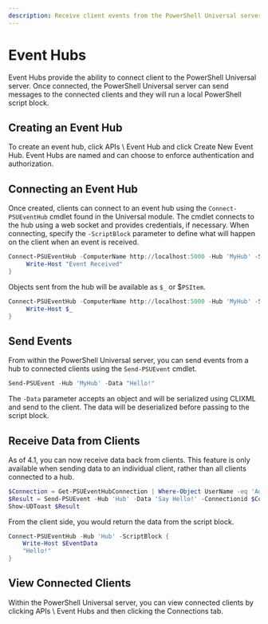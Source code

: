 ```yaml
---
description: Receive client events from the PowerShell Universal server.
---
```


# Event Hubs

Event Hubs provide the ability to connect client to the PowerShell Universal server. Once connected, the PowerShell Universal server can send messages to the connected clients and they will run a local PowerShell script block.&#x20;

## Creating an Event Hub

To create an event hub, click APIs \ Event Hub and click Create New Event Hub. Event Hubs are named and can choose to enforce authentication and authorization.

## Connecting an Event Hub

Once created, clients can connect to an event hub using the `Connect-PSUEventHub` cmdlet found in the Universal module. The cmdlet connects to the hub using a web socket and provides credentials, if necessary. When connecting, specify the `-ScriptBlock` parameter to define what will happen on the client when an event is received.&#x20;

```powershell
Connect-PSUEventHub -ComputerName http://localhost:5000 -Hub 'MyHub' -ScriptBlock {
     Write-Host "Event Received"
}
```

Objects sent from the hub will be available as `$_` or $`PSItem`.&#x20;

```powershell
Connect-PSUEventHub -ComputerName http://localhost:5000 -Hub 'MyHub' -ScriptBlock {
     Write-Host $_
}
```

## Send Events

From within the PowerShell Universal server, you can send events from a hub to connected clients using the `Send-PSUEvent` cmdlet.&#x20;

```powershell
Send-PSUEvent -Hub 'MyHub' -Data "Hello!"
```

The `-Data` parameter accepts an object and will be serialized using CLIXML and send to the client. The data will be deserialized before passing to the script block.&#x20;

## Receive Data from Clients

As of 4.1, you can now receive data back from clients. This feature is only available when sending data to an individual client, rather than all clients connected to a hub.&#x20;

```powershell
$Connection = Get-PSUEventHubConnection | Where-Object UserName -eq 'Admin'
$Result = Send-PSUEvent -Hub 'Hub' -Data 'Say Hello!' -Connectionid $Connection.ConnectionId
Show-UDToast $Result
```

From the client side, you would return the data from the script block.&#x20;

```powershell
Connect-PSUEventHub -Hub 'Hub' -ScriptBlock {
    Write-Host $EventData 
    "Hello!"
}
```

## View Connected Clients

Within the PowerShell Universal server, you can view connected clients by clicking APIs \ Event Hubs and then clicking the Connections tab.&#x20;
